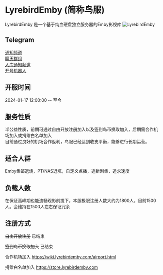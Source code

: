 # LyrebirdEmby (简称鸟服)

LyrebirdEmby 是一个基于纯血硬盘独立服务器的Emby影视库
![LyrebirdEmby](/images/medialibpreview.png "媒体库预览")

## Telegram

[通知频道](https://t.me/lyrebirdchannel)  
[聊天群组](https://t.me/lyrebirdchat)  
[入库通知频道](https://t.me/lyrebird_Inbound)  
[开号机器人]( https://t.me/Lyrebird_bot)

## 开服时间

2024-01-17 12:00:00 -- 至今

## 服务性质

半公益性质，前期可通过自由开放注册加入以及签到鸟币换取加入，后期需合作机场加入或捐赠白名单加入  
目前通过良好的机场合作返利，鸟服已经达到收支平衡，能够进行长期运营。  


## 适合人群

Emby集邮退烧，PT/NAS退坑，自定义点播，追新剧集，追求速度

## 负载人数

在保证高峰期也能流畅观影前提下，本服极限注册人数大约为1800人。目前1500人。会维持在1500人左右保证冗余

## 注册方式

 ~~自由开放注册~~ 已结束

 ~~签到鸟币换取加入~~ 已结束

 合作机场加入  https://wiki.lyrebirdemby.com/airport.html

 捐赠白名单加入  https://store.lyrebirdemby.com






